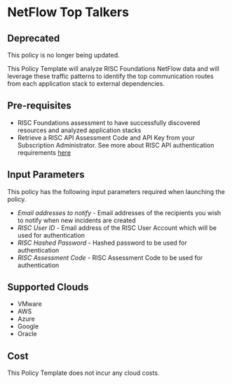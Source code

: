 # NetFlow Top Talkers

## Deprecated

This policy is no longer being updated.



This Policy Template will analyze RISC Foundations NetFlow data and will leverage these traffic patterns to identify the top communication routes from each application stack to external dependencies.

## Pre-requisites

- RISC Foundations assessment to have successfully discovered resources and analyzed application stacks
- Retrieve a RISC API Assessment Code and API Key from your Subscription Administrator.  See more about RISC API authentication requirements [here](https://portal.riscnetworks.com/app/documentation/?path=/using-the-platform/restful-api-access/)

## Input Parameters

This policy has the following input parameters required when launching the policy.

- *Email addresses to notify* - Email addresses of the recipients you wish to notify when new incidents are created
- *RISC User ID* - Email address of the RISC User Account which will be used for authentication
- *RISC Hashed Password* - Hashed password to be used for authentication
- *RISC Assessment Code* - RISC Assessment Code to be used for authentication

## Supported Clouds

- VMware
- AWS
- Azure
- Google
- Oracle

## Cost

This Policy Template does not incur any cloud costs.
